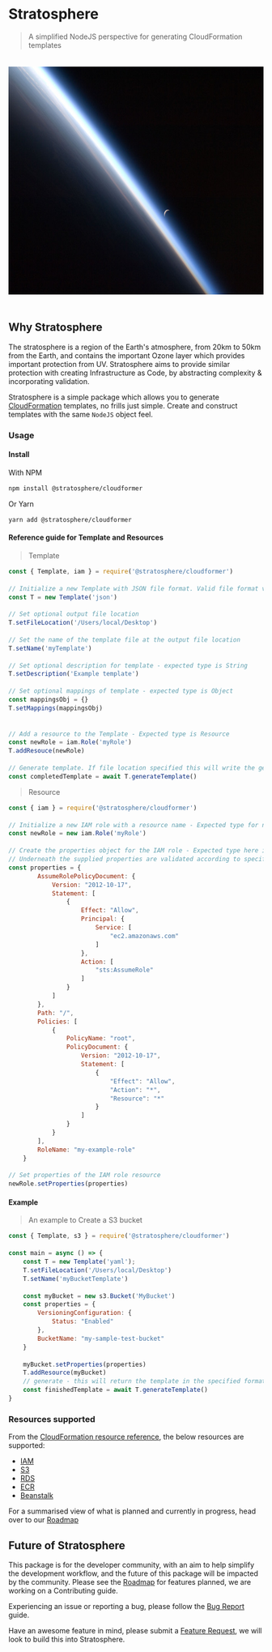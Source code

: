 # Stratosphere

> A simplified NodeJS perspective for generating CloudFormation templates

<div align="center" style="padding-top: 20px;  padding-bottom: 20px;">
	<img src="assets/stratosphere.png" alt="Item" height="450px">
</div>

## Why Stratosphere

The stratosphere is a region of the Earth's atmosphere, from 20km to 50km from the Earth, and contains the important Ozone layer which provides important protection from UV. Stratosphere aims to provide similar protection with creating Infrastructure as Code, by abstracting complexity & incorporating validation.

Stratosphere is a simple package which allows you to generate [CloudFormation](https://aws.amazon.com/cloudformation/) templates, no frills just simple. Create and construct templates with the same `NodeJS` object feel.

### Usage

#### Install

With NPM

```bash
npm install @stratosphere/cloudformer
```

Or Yarn

```
yarn add @stratosphere/cloudformer
```

#### Reference guide for Template and Resources

> Template

```javascript
const { Template, iam } = require('@stratosphere/cloudformer')

// Initialize a new Template with JSON file format. Valid file format values are JSON and YAML
const T = new Template('json')

// Set optional output file location
T.setFileLocation('/Users/local/Desktop')

// Set the name of the template file at the output file location
T.setName('myTemplate')

// Set optional description for template - expected type is String
T.setDescription('Example template')

// Set optional mappings of template - expected type is Object
const mappingsObj = {}
T.setMappings(mappingsObj)


// Add a resource to the Template - Expected type is Resource
const newRole = iam.Role('myRole')
T.addResouce(newRole)

// Generate template. If file location specified this will write the generate template output to the file location
const completedTemplate = await T.generateTemplate()
```

> Resource

```javascript
const { iam } = require('@stratosphere/cloudformer')

// Initialize a new IAM role with a resource name - Expected type for name is String
const newRole = new iam.Role('myRole')

// Create the properties object for the IAM role - Expected type here is an Object of properties
// Underneath the supplied properties are validated according to specification for expected properties, property type and required properties
const properties = {
        AssumeRolePolicyDocument: {
            Version: "2012-10-17",
            Statement: [
                {
                    Effect: "Allow",
                    Principal: {
                        Service: [
                            "ec2.amazonaws.com"
                        ]
                    },
                    Action: [
                        "sts:AssumeRole"
                    ]
                }
            ]
        },
        Path: "/",
        Policies: [
            {
                PolicyName: "root",
                PolicyDocument: {
                    Version: "2012-10-17",
                    Statement: [
                        {
                            "Effect": "Allow",
                            "Action": "*",
                            "Resource": "*"
                        }
                    ]
                }
            }
        ],
        RoleName: "my-example-role"
    }

// Set properties of the IAM role resource
newRole.setProperties(properties)
```

#### Example

> An example to Create a S3 bucket

```javascript
const { Template, s3 } = require('@stratosphere/cloudformer')

const main = async () => {
    const T = new Template('yaml');
    T.setFileLocation('/Users/local/Desktop')
    T.setName('myBucketTemplate')

    const myBucket = new s3.Bucket('MyBucket')
    const properties = {
        VersioningConfiguration: {
            Status: "Enabled"
        },
        BucketName: "my-sample-test-bucket"
    }

    myBucket.setProperties(properties)
    T.addResource(myBucket)
    // generate - this will return the template in the specified format
    const finishedTemplate = await T.generateTemplate()
}
```

### Resources supported

From the [CloudFormation resource reference](https://docs.aws.amazon.com/AWSCloudFormation/latest/UserGuide/aws-template-resource-type-ref.html), the below resources are supported:

- [IAM](https://docs.aws.amazon.com/AWSCloudFormation/latest/UserGuide/AWS_IAM.html)
- [S3](https://docs.aws.amazon.com/AWSCloudFormation/latest/UserGuide/AWS_S3.html)
- [RDS](https://docs.aws.amazon.com/AWSCloudFormation/latest/UserGuide/AWS_RDS.html)
- [ECR](https://docs.aws.amazon.com/AWSCloudFormation/latest/UserGuide/AWS_ECR.html)
- [Beanstalk](https://docs.aws.amazon.com/AWSCloudFormation/latest/UserGuide/AWS_ElasticBeanstalk.html)

For a summarised view of what is planned and currently in progress, head over to our [Roadmap](https://github.com/and-cru/stratosphere/projects/1)

## Future of Stratosphere

This package is for the developer community, with an aim to help simplify the development workflow, and the future of this package will be impacted by the community. Please see the [Roadmap](https://github.com/and-cru/stratosphere/projects/1) for features planned, we are working on a Contributing guide.

Experiencing an issue or reporting a bug, please follow the [Bug Report](./.github/ISSUE_TEMPLATE/bug_report.md) guide.

Have an awesome feature in mind, please submit a [Feature Request](./.github/ISSUE_TEMPLATE/feature_request.md), we will look to build this into Stratosphere.